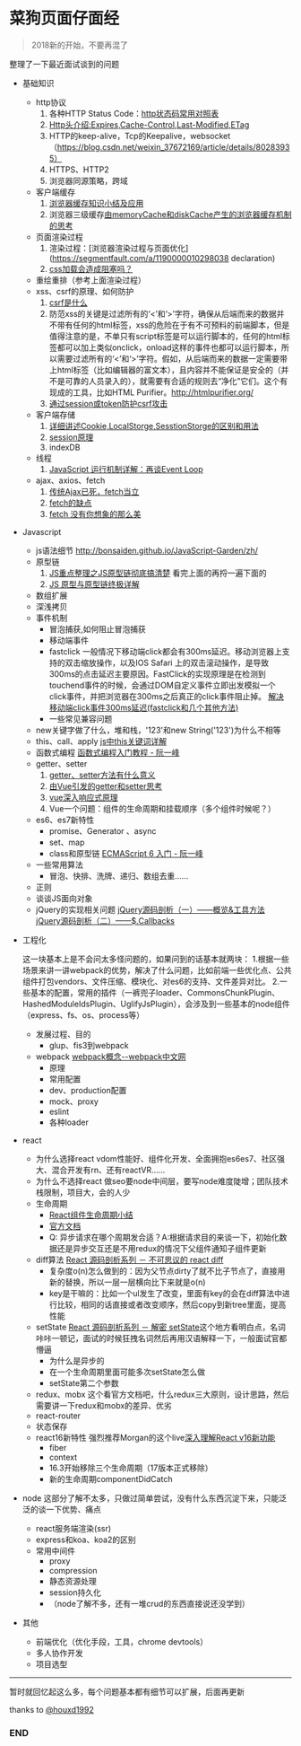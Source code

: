 # 菜狗页面仔面经
>  2018新的开始，不要再混了

整理了一下最近面试谈到的问题

+ 基础知识
	+ http协议
		1. 各种HTTP Status Code：[http状态码常用对照表](http://tool.oschina.net/commons?type=5)
		2. [Http头介绍:Expires,Cache-Control,Last-Modified,ETag](http://www.51testing.com/html/28/116228-238337.html)
		3. HTTP的keep-alive，Tcp的Keepalive，websocket （https://blog.csdn.net/weixin_37672169/article/details/80283935）
		3. HTTPS、HTTP2
		4. 浏览器同源策略，跨域
	+ 客户端缓存
		1. [浏览器缓存知识小结及应用](http://www.cnblogs.com/lyzg/p/5125934.html?f=t)
		2. 浏览器三级缓存[由memoryCache和diskCache产生的浏览器缓存机制的思考](https://segmentfault.com/a/1190000011286027)
	+ 页面渲染过程
		1. 渲染过程：[浏览器渲染过程与页面优化](https://segmentfault.com/a/1190000010298038  declaration)
		2. [css加载会造成阻塞吗？](https://www.cnblogs.com/chenjg/p/7126822.html)
	+ 重绘重排（参考上面渲染过程）
	+ xss、csrf的原理、如何防护
		1. [csrf是什么](https://zhuanlan.zhihu.com/p/22521378)
		2. 防范xss的关键是过滤所有的‘<’和‘>’字符，确保从后端而来的数据并不带有任何的html标签，xss的危险在于有不可预料的前端脚本，但是值得注意的是，不单只有script标签是可以运行脚本的，任何的html标签都可以加上类似onclick，onload这样的事件也都可以运行脚本，所以需要过滤所有的‘<’和‘>’字符。假如，从后端而来的数据一定需要带上html标签（比如编辑器的富文本），且内容并不能保证是安全的（并不是可靠的人员录入的），就需要有合适的规则去“净化”它们。这个有现成的工具，比如HTML Purifier。http://htmlpurifier.org/
		3. [通过session或token防护csrf攻击](https://www.zhihu.com/question/21385375/answer/20850443)
	+ 客户端存储
		1. [详细讲述Cookie,LocalStorge,SesstionStorge的区别和用法](https://segmentfault.com/a/1190000007506189)
		2. [session原理](https://segmentfault.com/a/1190000004627894)
		3. indexDB 
	+ 线程
		1. [JavaScript 运行机制详解：再谈Event Loop](http://www.ruanyifeng.com/blog/2014/10/event-loop.html)
	+ ajax、axios、fetch
		1. [传统Ajax已死，fetch当立](https://github.com/camsong/blog/issues/2)
		2. [fetch的缺点](https://www.cnblogs.com/huilixieqi/p/6494380.html)
		3. [fetch 没有你想象的那么美](http://undefinedblog.com/window-fetch-is-not-as-good-as-you-imagined/?utm_source=caibaojian.com)

+ Javascript
	+ js语法细节 http://bonsaiden.github.io/JavaScript-Garden/zh/
	+ 原型链
		1. [JS重点整理之JS原型链彻底搞清楚](https://zhuanlan.zhihu.com/p/22787302)
        看完上面的再捋一遍下面的
		2. [JS 原型与原型链终极详解](https://www.jianshu.com/p/dee9f8b14771)
	+ 数组扩展
	+ 深浅拷贝
	+ 事件机制
		+ 冒泡捕获,如何阻止冒泡捕获
		+ 移动端事件
		+ fastclick
            一般情况下移动端click都会有300ms延迟。移动浏览器上支持的双击缩放操作，以及IOS Safari 上的双击滚动操作，是导致300ms的点击延迟主要原因。FastClick的实现原理是在检测到touchend事件的时候，会通过DOM自定义事件立即出发模拟一个click事件，并把浏览器在300ms之后真正的click事件阻止掉。
            [解决移动端click事件300ms延迟(fastclick和几个其他方法)](https://www.jianshu.com/p/16d3e4f9b2a9)
		+ 一些常见兼容问题
	+ new关键字做了什么，堆和栈，'123'和new String('123')为什么不相等
	+ this、call、apply
        [js中this关键词详解](https://segmentfault.com/a/1190000003046071)
	+ 函数式编程
        [函数式编程入门教程 - 阮一峰](http://www.ruanyifeng.com/blog/2017/02/fp-tutorial.html)
	+ getter、setter
		1. [getter、setter方法有什么意义](https://www.zhihu.com/question/21401198)
		2. [由Vue引发的getter和setter思考](https://www.cnblogs.com/chinajins/p/5996835.html) 
		3. [vue深入响应式原理](https://cn.vuejs.org/v2/guide/reactivity.html)
		4. Vue一个问题：组件的生命周期和挂载顺序（多个组件时候呢？）
	+ es6、es7新特性
		+ promise、Generator 、async
		+ set、map
		+ class和原型链
        [ECMAScript 6 入门 - 阮一峰](https://github.com/ruanyf/es6tutorial)
	+ 一些常用算法
		+ 冒泡、快排、洗牌、递归、数组去重……
	+ 正则
	+ 谈谈JS面向对象
	+ jQuery的实现相关问题
		[jQuery源码剖析（一）——概览&工具方法](https://www.w3ctech.com/topic/256)
		[jQuery源码剖析（二）——$.Callbacks](https://www.w3ctech.com/topic/257)

+ 工程化

	这一块基本上是不会问太多怪问题的，如果问到的话基本就两块：
	1.根据一些场景来讲一讲webpack的优势，解决了什么问题，比如前端一些优化点、公共组件打包vendors、文件压缩、模块化、对es6的支持、文件差异对比。
	2.一些基本的配置，常用的插件（一裤兜子loader、CommonsChunkPlugin、HashedModuleIdsPlugin、UglifyJsPlugin），会涉及到一些基本的node组件（express、fs、os、process等）
	+ 发展过程、目的
		+ glup、fis3到webpack
	+ webpack [webpack概念--webpack中文网](https://www.webpackjs.com/concepts/)
		+ 原理
		+ 常用配置
		+ dev、production配置
		+ mock、proxy
		+ eslint
		+ 各种loader
        
+ react
	+ 为什么选择react
		vdom性能好、组件化开发、全面拥抱es6es7、社区强大、混合开发有rn、还有reactVR……
	+ 为什么不选择react
		做seo要node中间层，要写node难度陡增；团队技术栈限制，项目大，会的人少
	+ 生命周期
		+ [React组件生命周期小结](https://www.jianshu.com/p/4784216b8194)
		+ [官方文档](https://reactjs.org/docs/components-and-props.html#es6-classes)
		+ Q: 异步请求在哪个周期发合适？A:根据请求目的来谈一下，初始化数据还是异步交互还是不用redux的情况下父组件通知子组件更新
	+ diff算法
		[React 源码剖析系列 － 不可思议的 react diff](https://zhuanlan.zhihu.com/p/20346379)
		+ 复杂度o(n)怎么做到的：因为父节点dirty了就不比子节点了，直接用新的替换，所以一层一层横向比下来就是o(n) 
		+ key是干嘛的：比如一个ul发生了改变，里面有key的会在diff算法中进行比较，相同的话直接或者改变顺序，然后copy到新tree里面，提高性能
	+ setState
        [React 源码剖析系列 － 解密 setState](https://zhuanlan.zhihu.com/p/20328570)这个地方看明白点，名词咔咔一顿记，面试的时候狂拽名词然后再用汉语解释一下，一般面试官都懵逼
		+ 为什么是异步的
		+ 在一个生命周期里面可能多次setState怎么做
		+ setState第二个参数
	+ redux、mobx
	这个看官方文档吧，什么redux三大原则，设计思路，然后需要讲一下redux和mobx的差异、优劣
	+ react-router
	+ 状态保存
	+ react16新特性
	    强烈推荐Morgan的这个live[深入理解React v16新功能](https://www.zhihu.com/lives/896398188230103040)
		+ fiber
		+ context
		+ 16.3开始移除三个生命周期（17版本正式移除）
		+ 新的生命周期componentDidCatch

+ node
这部分了解不太多，只做过简单尝试，没有什么东西沉淀下来，只能泛泛的谈一下优势、痛点
	+ react服务端渲染(ssr)
	+ express和koa、koa2的区别
	+ 常用中间件
		+ proxy
		+ compression
		+ 静态资源处理
		+ session持久化
		+ （node了解不多，还有一堆crud的东西直接说还没学到）

+ 其他
    + 前端优化（优化手段，工具，chrome devtools）
    + 多人协作开发
    + 项目选型
    
------
暂时就回忆起这么多，每个问题基本都有细节可以扩展，后面再更新

thanks to [@houxd1992](https://github.com/houxd1992)

### END
